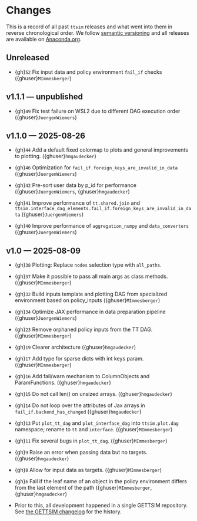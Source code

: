 # Changes

This is a record of all past `ttsim` releases and what went into them in reverse
chronological order. We follow [semantic versioning](https://semver.org/) and all
releases are available on [Anaconda.org](https://anaconda.org/conda-forge/ttsim).

## Unreleased

- {gh}`52` Fix input data and policy environment `fail_if` checks
  ({ghuser}`MImmesberger`)

## v1.1.1 — unpublished

- {gh}`49` Fix test failure on WSL2 due to different DAG execution order
  ({ghuser}`JuergenWiemers`)

## v1.1.0 — 2025-08-26

- {gh}`44` Add a default fixed colormap to plots and general improvements to plotting.
  ({ghuser}`hmgaudecker`)

- {gh}`46` Optimization for `fail_if.foreign_keys_are_invalid_in_data`
  ({ghuser}`JuergenWiemers`)

- {gh}`42` Pre-sort user data by p_id for performance ({ghuser}`JuergenWiemers`,
  {ghuser}`hmgaudecker`)

- {gh}`41` Improve performance of `tt.shared.join` and
  `ttsim.interface_dag_elements.fail_if.foreign_keys_are_invalid_in_data`
  ({ghuser}`JuergenWiemers`)

- {gh}`40` Improve performance of `aggregation_numpy` and `data_converters`
  ({ghuser}`JuergenWiemers`)

## v1.0 — 2025-08-09

- {gh}`38` Plotting: Replace `nodes` selection type with `all_paths`.

- {gh}`37` Make it possible to pass all main args as class methods.
  ({ghuser}`MImmesberger`)

- {gh}`32` Build inputs template and plotting DAG from specialized environment based on
  policy_inputs ({ghuser}`MImmesberger`)

- {gh}`34` Optimize JAX performance in data preparation pipeline
  ({ghuser}`JuergenWiemers`)

- {gh}`23` Remove orphaned policy inputs from the TT DAG. ({ghuser}`MImmesberger`)

- {gh}`19` Clearer architecture ({ghuser}`hmgaudecker`)

- {gh}`17` Add type for sparse dicts with int keys param. ({ghuser}`MImmesberger`)

- {gh}`16` Add fail/warn mechanism to ColumnObjects and ParamFunctions.
  ({ghuser}`hmgaudecker`)

- {gh}`15` Do not call len() on unsized arrays. ({ghuser}`hmgaudecker`)

- {gh}`14` Do not loop over the attributes of Jax arrays in
  `fail_if.backend_has_changed` ({ghuser}`hmgaudecker`)

- {gh}`13` Put `plot_tt_dag` and `plot_interface_dag` into `ttsim.plot.dag` namespace;
  rename to `tt` and `interface`. ({ghuser}`MImmesberger`)

- {gh}`11` Fix several bugs in `plot_tt_dag`. ({ghuser}`MImmesberger`)

- {gh}`9` Raise an error when passing data but no targets. ({ghuser}`hmgaudecker`)

- {gh}`8` Allow for input data as targets. ({ghuser}`MImmesberger`)

- {gh}`6` Fail if the leaf name of an object in the policy environment differs from the
  last element of the path ({ghuser}`MImmesberger`, {ghuser}`hmgaudecker`)

- Prior to this, all development happened in a single GETTSIM repository. See
  [the GETTSIM changelog](https://gettsim.readthedocs.io/en/latest/changes.html) for the
  history.
